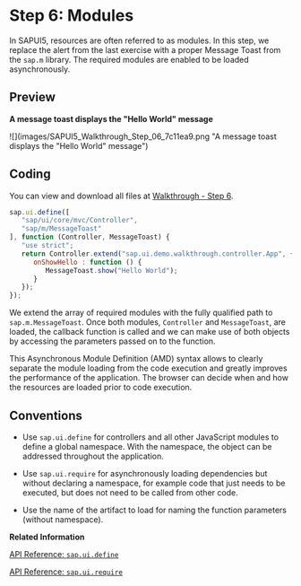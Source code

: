 <!-- loiof665d0de4dba405f9af4294de824b03b -->

# Step 6: Modules

In SAPUI5, resources are often referred to as modules. In this step, we replace the alert from the last exercise with a proper Message Toast from the `sap.m` library. The required modules are enabled to be loaded asynchronously.



## Preview

  
  
**A message toast displays the "Hello World" message**

![](images/SAPUI5_Walkthrough_Step_06_7c11ea9.png "A message toast displays the "Hello World" message")



## Coding

You can view and download all files at [Walkthrough - Step 6](https://ui5.sap.com/#/entity/sap.m.tutorial.walkthrough/sample/sap.m.tutorial.walkthrough.06).

```js
sap.ui.define([
   "sap/ui/core/mvc/Controller",
   "sap/m/MessageToast"
], function (Controller, MessageToast) {
   "use strict";
   return Controller.extend("sap.ui.demo.walkthrough.controller.App", {
      onShowHello : function () {
         MessageToast.show("Hello World");
      }
   });
});
```

We extend the array of required modules with the fully qualified path to `sap.m.MessageToast`. Once both modules, `Controller` and `MessageToast`, are loaded, the callback function is called and we can make use of both objects by accessing the parameters passed on to the function.

This Asynchronous Module Definition \(AMD\) syntax allows to clearly separate the module loading from the code execution and greatly improves the performance of the application. The browser can decide when and how the resources are loaded prior to code execution.



## Conventions

-   Use `sap.ui.define` for controllers and all other JavaScript modules to define a global namespace. With the namespace, the object can be addressed throughout the application.

-   Use `sap.ui.require` for asynchronously loading dependencies but without declaring a namespace, for example code that just needs to be executed, but does not need to be called from other code.

-   Use the name of the artifact to load for naming the function parameters \(without namespace\).


**Related Information**  


[API Reference: `sap.ui.define`](https://ui5.sap.com/#/api/sap.ui/methods/sap.ui.define)

[API Reference: `sap.ui.require`](https://ui5.sap.com/#/api/sap.ui/methods/sap.ui.require)

